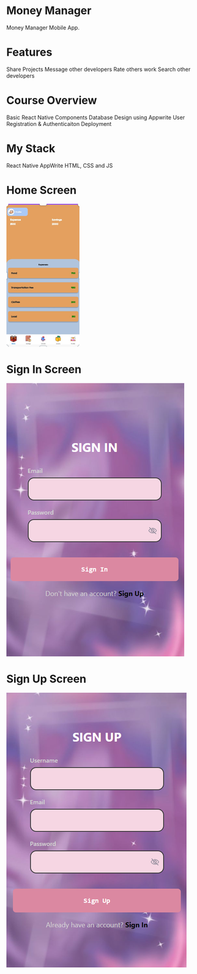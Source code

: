 # Money Manager
Money Manager Mobile App.

# Features
Share Projects
Message other developers
Rate others work
Search other developers

# Course Overview
Basic React Native Components
Database Design using Appwrite
User Registration & Authenticaiton
Deployment

# My Stack
React Native
AppWrite
HTML, CSS and JS

# Home Screen
<img src = "assets/homesc.png"></img>

# Sign In Screen
<img src = "assets/signin.png"></img>

# Sign Up Screen
<img src = "assets/signup.png"></img>
